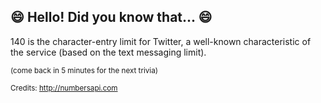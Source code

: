 ## :smile: Hello! Did you know that... :smile:
140 is the character-entry limit for Twitter, a well-known characteristic of the service (based on the text messaging limit).

<sup>(come back in 5 minutes for the next trivia)</sup>


<sup>Credits: http://numbersapi.com</sup>
